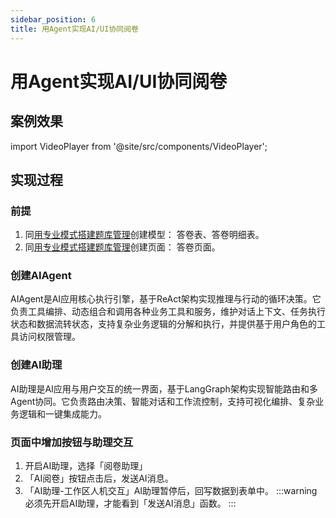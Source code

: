 ```yaml
---
sidebar_position: 6
title: 用Agent实现AI/UI协同阅卷
---
```

# 用Agent实现AI/UI协同阅卷

## 案例效果

import VideoPlayer from '@site/src/components/VideoPlayer';

<VideoPlayer relatePath="/docs/tutorial/ai_ui_effect.mp4" />

## 实现过程

### 前提

1. 同[用专业模式搭建题库管理](./ide_mode.md)创建模型： 答卷表、答卷明细表。
2. 同[用专业模式搭建题库管理](./ide_mode.md)创建页面： 答卷页面。


### 创建AIAgent

AIAgent是AI应用核心执行引擎，基于ReAct架构实现推理与行动的循环决策。它负责工具编排、动态组合和调用各种业务工具和服务，维护对话上下文、任务执行状态和数据流转状态，支持复杂业务逻辑的分解和执行，并提供基于用户角色的工具访问权限管理。

<VideoPlayer relatePath="/docs/tutorial/ai_ui_agent.mp4" />

### 创建AI助理
AI助理是AI应用与用户交互的统一界面，基于LangGraph架构实现智能路由和多Agent协同。它负责路由决策、智能对话和工作流控制，支持可视化编排、复杂业务逻辑和一键集成能力。

<VideoPlayer relatePath="/docs/tutorial/ai_ui_assi.mp4" />

### 页面中增加按钮与助理交互

1. 开启AI助理，选择「阅卷助理」
2. 「AI阅卷」按钮点击后，发送AI消息。
3. 「AI助理-工作区人机交互」AI助理暂停后，回写数据到表单中。
:::warning
必须先开启AI助理，才能看到「发送AI消息」函数。
:::
<VideoPlayer relatePath="/docs/tutorial/ai_ui_page.mp4" />